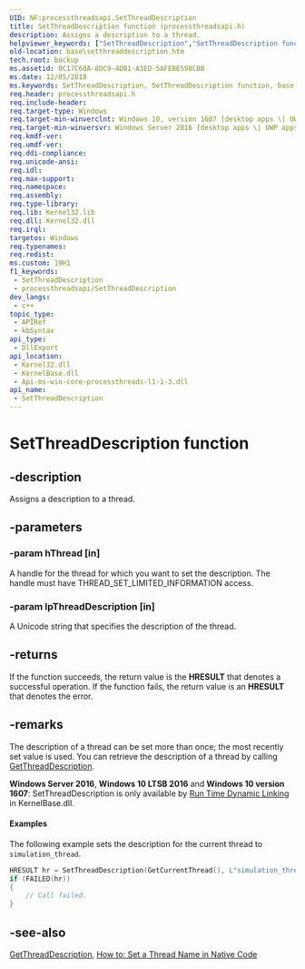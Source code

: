 ```yaml
---
UID: NF:processthreadsapi.SetThreadDescription
title: SetThreadDescription function (processthreadsapi.h)
description: Assigns a description to a thread.
helpviewer_keywords: ["SetThreadDescription","SetThreadDescription function","base.setthreaddescription","processthreadsapi/SetThreadDescription"]
old-location: base\setthreaddescription.htm
tech.root: backup
ms.assetid: 0C17C60A-8DC9-4DB1-A3ED-5AFEBE598CBB
ms.date: 12/05/2018
ms.keywords: SetThreadDescription, SetThreadDescription function, base.setthreaddescription, processthreadsapi/SetThreadDescription
req.header: processthreadsapi.h
req.include-header: 
req.target-type: Windows
req.target-min-winverclnt: Windows 10, version 1607 [desktop apps \| UWP apps]
req.target-min-winversvr: Windows Server 2016 [desktop apps \| UWP apps]
req.kmdf-ver: 
req.umdf-ver: 
req.ddi-compliance: 
req.unicode-ansi: 
req.idl: 
req.max-support: 
req.namespace: 
req.assembly: 
req.type-library: 
req.lib: Kernel32.lib
req.dll: Kernel32.dll
req.irql: 
targetos: Windows
req.typenames: 
req.redist: 
ms.custom: 19H1
f1_keywords:
 - SetThreadDescription
 - processthreadsapi/SetThreadDescription
dev_langs:
 - c++
topic_type:
 - APIRef
 - kbSyntax
api_type:
 - DllExport
api_location:
 - Kernel32.dll
 - KernelBase.dll
 - Api-ms-win-core-processthreads-l1-1-3.dll
api_name:
 - SetThreadDescription
---
```


# SetThreadDescription function


## -description

Assigns a description to a thread.

## -parameters

### -param hThread [in]

A handle for the thread for which you want to set the description. The handle must have THREAD_SET_LIMITED_INFORMATION access.

### -param lpThreadDescription [in]

A Unicode string that specifies the description of the thread.

## -returns

If the function succeeds, the return value is the **HRESULT** that denotes a successful operation.
If the function fails, the return value is an **HRESULT** that denotes the error.

## -remarks

The description of a thread can be set more than once; the most recently set value is used. You can retrieve the description of a thread by calling [GetThreadDescription](/windows/desktop/api/processthreadsapi/nf-processthreadsapi-getthreaddescription).

<b>Windows Server 2016</b>, <b>Windows 10 LTSB 2016</b> and <b>Windows 10 version 1607</b>: SetThreadDescription is only available by [Run Time Dynamic Linking](/windows/win32/dlls/using-run-time-dynamic-linking) in KernelBase.dll.

#### Examples

The following example sets the description for the current thread to `simulation_thread`.

```cpp
HRESULT hr = SetThreadDescription(GetCurrentThread(), L"simulation_thread");
if (FAILED(hr))
{
    // Call failed.
}
```

## -see-also

[GetThreadDescription](/windows/desktop/api/processthreadsapi/nf-processthreadsapi-getthreaddescription), [How to: Set a Thread Name in Native Code](/visualstudio/debugger/how-to-set-a-thread-name-in-native-code)
